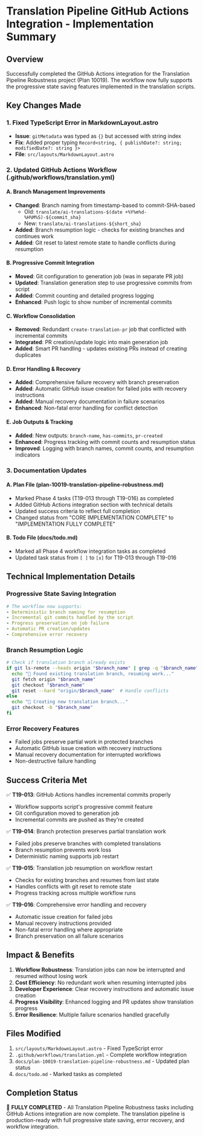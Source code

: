 # Translation Pipeline GitHub Actions Integration - Implementation Summary

## Overview

Successfully completed the GitHub Actions integration for the Translation Pipeline Robustness project (Plan 10019). The workflow now fully supports the progressive state saving features implemented in the translation scripts.

## Key Changes Made

### 1. Fixed TypeScript Error in MarkdownLayout.astro

- **Issue**: `gitMetadata` was typed as `{}` but accessed with string index
- **Fix**: Added proper typing `Record<string, { publishDate?: string; modifiedDate?: string }>`
- **File**: `src/layouts/MarkdownLayout.astro`

### 2. Updated GitHub Actions Workflow (.github/workflows/translation.yml)

#### A. Branch Management Improvements

- **Changed**: Branch naming from timestamp-based to commit-SHA-based
  - Old: `translate/ai-translations-$(date +%Y%m%d-%H%M%S)-${commit_sha}`
  - New: `translate/ai-translations-${short_sha}`
- **Added**: Branch resumption logic - checks for existing branches and continues work
- **Added**: Git reset to latest remote state to handle conflicts during resumption

#### B. Progressive Commit Integration

- **Moved**: Git configuration to generation job (was in separate PR job)
- **Updated**: Translation generation step to use progressive commits from script
- **Added**: Commit counting and detailed progress logging
- **Enhanced**: Push logic to show number of incremental commits

#### C. Workflow Consolidation

- **Removed**: Redundant `create-translation-pr` job that conflicted with incremental commits
- **Integrated**: PR creation/update logic into main generation job
- **Added**: Smart PR handling - updates existing PRs instead of creating duplicates

#### D. Error Handling & Recovery

- **Added**: Comprehensive failure recovery with branch preservation
- **Added**: Automatic GitHub issue creation for failed jobs with recovery instructions
- **Added**: Manual recovery documentation in failure scenarios
- **Enhanced**: Non-fatal error handling for conflict detection

#### E. Job Outputs & Tracking

- **Added**: New outputs: `branch-name`, `has-commits`, `pr-created`
- **Enhanced**: Progress tracking with commit counts and resumption status
- **Improved**: Logging with branch names, commit counts, and resumption indicators

### 3. Documentation Updates

#### A. Plan File (plan-10019-translation-pipeline-robustness.md)

- Marked Phase 4 tasks (T19-013 through T19-016) as completed
- Added GitHub Actions integration section with technical details
- Updated success criteria to reflect full completion
- Changed status from "CORE IMPLEMENTATION COMPLETE" to "IMPLEMENTATION FULLY COMPLETE"

#### B. Todo File (docs/todo.md)

- Marked all Phase 4 workflow integration tasks as completed
- Updated task status from `[ ]` to `[x]` for T19-013 through T19-016

## Technical Implementation Details

### Progressive State Saving Integration

```yaml
# The workflow now supports:
- Deterministic branch naming for resumption
- Incremental git commits handled by the script
- Progress preservation on job failure
- Automatic PR creation/updates
- Comprehensive error recovery
```

### Branch Resumption Logic

```bash
# Check if translation branch already exists
if git ls-remote --heads origin "$branch_name" | grep -q "$branch_name"; then
  echo "🔄 Found existing translation branch, resuming work..."
  git fetch origin "$branch_name"
  git checkout "$branch_name"
  git reset --hard "origin/$branch_name"  # Handle conflicts
else
  echo "🌱 Creating new translation branch..."
  git checkout -b "$branch_name"
fi
```

### Error Recovery Features

- Failed jobs preserve partial work in protected branches
- Automatic GitHub issue creation with recovery instructions
- Manual recovery documentation for interrupted workflows
- Non-destructive failure handling

## Success Criteria Met

✅ **T19-013**: GitHub Actions handles incremental commits properly

- Workflow supports script's progressive commit feature
- Git configuration moved to generation job
- Incremental commits are pushed as they're created

✅ **T19-014**: Branch protection preserves partial translation work

- Failed jobs preserve branches with completed translations
- Branch resumption prevents work loss
- Deterministic naming supports job restart

✅ **T19-015**: Translation job resumption on workflow restart

- Checks for existing branches and resumes from last state
- Handles conflicts with git reset to remote state
- Progress tracking across multiple workflow runs

✅ **T19-016**: Comprehensive error handling and recovery

- Automatic issue creation for failed jobs
- Manual recovery instructions provided
- Non-fatal error handling where appropriate
- Branch preservation on all failure scenarios

## Impact & Benefits

1. **Workflow Robustness**: Translation jobs can now be interrupted and resumed without losing work
2. **Cost Efficiency**: No redundant work when resuming interrupted jobs
3. **Developer Experience**: Clear recovery instructions and automatic issue creation
4. **Progress Visibility**: Enhanced logging and PR updates show translation progress
5. **Error Resilience**: Multiple failure scenarios handled gracefully

## Files Modified

1. `src/layouts/MarkdownLayout.astro` - Fixed TypeScript error
2. `.github/workflows/translation.yml` - Complete workflow integration
3. `docs/plan-10019-translation-pipeline-robustness.md` - Updated plan status
4. `docs/todo.md` - Marked tasks as completed

## Completion Status

🎯 **FULLY COMPLETED** - All Translation Pipeline Robustness tasks including GitHub Actions integration are now complete. The translation pipeline is production-ready with full progressive state saving, error recovery, and workflow integration.
